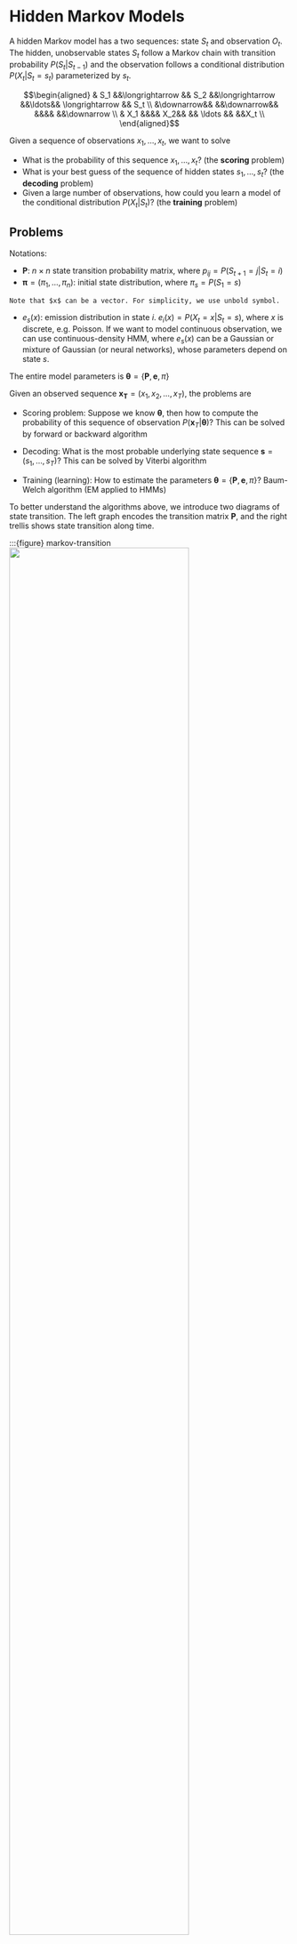 # Hidden Markov Models


A hidden Markov model has a two sequences: state $S_t$ and observation $O_t$. The hidden, unobservable states $S_t$ follow a Markov chain with transition probability $P(S_t \vert S_{t-1})$ and the observation follows a conditional distribution $P(X_t \vert S_t=s_t)$ parameterized by $s_t$.


$$\begin{aligned}
& S_1 &&\longrightarrow && S_2  &&\longrightarrow &&\ldots&& \longrightarrow && S_t  \\
&\downarrow&& &&\downarrow&& &&&& &&\downarrow \\
& X_1 &&&& X_2&& && \ldots && &&X_t \\
\end{aligned}$$

Given a sequence of observations $x_1, \ldots, x_t$, we want to solve

- What is the probability of this sequence $x_1, \ldots, x_t$? (the **scoring** problem)
- What is your best guess of the sequence of hidden states $s_1, \ldots, s_t$? (the **decoding** problem)
- Given a large number of observations, how could you learn a
model of the conditional distribution $P(X_t\vert S_t)$? (the **training** problem)

## Problems

Notations:

- $\boldsymbol{P}$: $n\times n$ state transition probability matrix, where $p_{ij} = P(S_{t+1} = j\vert S_t = i)$
- $\boldsymbol{\pi}  = (\pi_1, \ldots, \pi_n)$: initial state distribution, where $\pi_s = P(S_1 = s)$

```{margin}
Note that $x$ can be a vector. For simplicity, we use unbold symbol.
```

- $e _s(x)$: emission distribution in state $i$. $e_{i}(x) = P(X_{t} = x\vert S_t = s)$, where $x$ is discrete, e.g. Poisson. If we want to model continuous observation, we can use continuous-density HMM, where $e_s(x)$ can be a Gaussian or mixture of Gaussian (or neural networks), whose parameters depend on state $s$.

The entire model parameters is $\boldsymbol{\theta} = \left\{ \boldsymbol{P} , \boldsymbol{e} ,\pi \right\}$

Given an observed sequence $\boldsymbol{x_T} = (x_1, x_2, \ldots, x_T)$, the problems are

- Scoring problem: Suppose we know $\boldsymbol{\theta}$, then how to compute the probability of this sequence of observation $P(\boldsymbol{x}_T \vert \boldsymbol{\theta} )$? This can be solved by forward or backward algorithm

- Decoding: What is the most probable underlying state sequence $\boldsymbol{s} = (s_1, \ldots, s_T)$? This can be solved by Viterbi algorithm

- Training (learning): How to estimate the parameters $\boldsymbol{\theta} = \left\{ \boldsymbol{P} , \boldsymbol{e} ,\pi \right\}$? Baum-Welch algorithm (EM applied to HMMs)


To better understand the algorithms above, we introduce two diagrams of state transition. The left graph encodes the transition matrix $\boldsymbol{P}$, and the right trellis shows state transition along time.

:::{figure} markov-transition
<img src="../imgs/markov-transition.png" width = "80%" alt=""/>

Markov transition illustration
:::


### Scoring

Given $\boldsymbol{x}$, to compute $p(\boldsymbol{x} \vert \boldsymbol{\theta} )$, on may attempt to enumerate all possible transitions $\boldsymbol{s}$


$$\begin{aligned}
p(\boldsymbol{x} \vert \boldsymbol{\theta})
&= \sum _ \boldsymbol{s} p( \boldsymbol{x} ,\boldsymbol{s} \vert \boldsymbol{\theta} ) \\
&= \sum _ \boldsymbol{s} p( \boldsymbol{x} \vert \boldsymbol{s} , \boldsymbol{\theta} )p(\boldsymbol{s} \vert  \boldsymbol{\theta} ) \\
&= \sum _ \boldsymbol{s} \left[ e_{s_1}(x_1)e_{s_2}(x_2)\ldots e_{s_T}(x_T) \right] \left[ \pi_{s_1} p_{s_1 s_2} \ldots p_{s_{T-1} s_T} \right]\\
\end{aligned}$$

Clearly, the computation is intractable, since the number of possible state sequences $\boldsymbol{s}$ is $n^T$.


#### Forward Algorithm

Forward algorithm is a dynamic programming algorithm to compute $p(\boldsymbol{x} \vert \boldsymbol{\theta})$.

Define a forward probability, for time $1\le t \le T$, state $1\le s \le n$,

$$
f_t(s) = \operatorname{P}  \left\{ \boldsymbol{x} _{[:t]} = (x_1, \ldots , x_t), S_t = s \vert \boldsymbol{\theta} \right\}
$$

which is the probability of emitting sequence $x_1, \ldots, x_t$ and eventually reaching the state $s$ at time $t$.

We now figure out the iterative relation. At time $t-1$, the sequence is $(x_1, \ldots , x_t)$, and reaches at some state $k$. To arrive $s$ at time $t$, the transition probability is $p_{ks}$. To emit $x_t$, the emission probability is $e_s(x_t)$. Hence, the total probability is $p_{ks} e_s(x_t)$. There are $n$ number of possible states $k$ at time $t-1$. Therefore, the iteration relation is

$$
f_t(s) = \sum_{k=1}^n f_{t-1}(k) p_{ks} e_s(x_t)
$$

Finally, to compute $p(\boldsymbol{x} \vert \boldsymbol{\theta} )$, we look at time $T$, and sum over all states,

$$
p(\boldsymbol{x} \vert \boldsymbol{\theta}) = \sum_ {s=1}^n f_T(s)
$$

In matrix form,

$$\begin{aligned}
\boldsymbol{f}_{t+1} &=  (\boldsymbol{P} ^\top \boldsymbol{f}_t) * \boldsymbol{e}(x_t) \\
p(\boldsymbol{x} \vert \boldsymbol{\theta} )&= \boldsymbol{1} _n ^\top \boldsymbol{f}_T \\
\end{aligned}$$

where $\boldsymbol{f}_t = [f_t(1), \ldots, f_t(n)]^\top , \boldsymbol{e} (x_t) = [e_1(x_t), \ldots, e_n(x_t)] ^\top$ and $*$ stands for element-wise dot product.


---

**Forward Algorithm**

---

Construct a DP table of size $n\times T$ to store $f_t(s)$. Fill the entries column by column from left to right.

- For $t=1$,
  - for $s = 1, \ldots, n$, compute $f_1(s) = \pi_s e_s (x_1)$

- For $t = 2,\ldots, T$,
  - for $s = 1, \ldots, n$, compute $f_t(s) = \sum_{k=1}^n f_{t-1}(k) p_{ks} e_s(x_t)$

- Return $p(\boldsymbol{x} \vert \boldsymbol{\theta}) = \sum_ {s=1}^n f_T(s)$

---


There are $n\times T$ entries, and each entry takes $O(n)$ to compute. So the total complexity is $O(n^2 T)$, much smaller than the brute force's $O(n^T)$.

#### Backward Algorithm

Backward algorithm is a dynamic programming algorithm to compute $p(\boldsymbol{x} \vert \boldsymbol{\theta})$.

Define a backward probability, for time $1\le t \le T-1$, state $1\le s \le n$,

$$
b_t(s) = \operatorname{P}  \left\{ \boldsymbol{x} _{[t+1:]} = (x_{t+1}, \ldots , x_T), S_t = s \vert \boldsymbol{\theta} \right\}
$$

which is the probability of emitting future sequence $x_{t+1}, \ldots, x_T$ and from current state $s$ at time $t$.

We now figure out the iterative relation. At time $t+1$, it reaches some state $k$, and emits $x_{t+1}$. To arrive $k$ at time $t+1$, the transition probability is $p_{sk}$. To emit $x_t$, the emission probability is $e_k(x_{t+1})$. Hence, the total probability is $p_{ks} e_k(x_{t+1})$. There are $n$ number of possible states $k$ at time $t+1$. Therefore, the iteration relation is

$$
b_t(s) = \sum_{k=1}^n p_{sk} e_k(x_{t+1}) b_{t+1}(k)
$$

Finally, to compute $p(\boldsymbol{x} \vert \boldsymbol{\theta} )$, we look at time $1$. The probability of starting from state $s$ is $\pi_s$, and the probability of emitting the first observation $x_1$ is $e_s(x_1)$. Then the probability of emitting the remaining observations $x_2, \ldots, x_T$ given we start from state $s$ is $b_1(s)$. Finally, we sum over all possible starting states $s$.

$$
p(\boldsymbol{x} \vert \boldsymbol{\theta}) = \sum_ {s=1}^n \pi_s e_{s}(x_1) b_1(s)
$$


In matrix form,

$$\begin{aligned}
\boldsymbol{b}_{t} &=  \boldsymbol{P} ( \boldsymbol{e}(x_t) * \boldsymbol{b}_{t+1}) \\
p(\boldsymbol{x} \vert \boldsymbol{\theta} )&=
\boldsymbol{\pi} ^\top  (\boldsymbol{e} (x_1) * \boldsymbol{b} _1) \\
\end{aligned}$$

where $\boldsymbol{b}_t = [b_t(1), \ldots, b_t(n)]^\top , \boldsymbol{e} (x_t) = [e_1(x_t), \ldots, e_n(x_t)] ^\top$ and $*$ stands for element-wise dot product.

---
**Backward Algorithm**

---

Construct a DP table of size $n \times (T-1)$ to store $b_t(s)$. Fill the entries column by column **from right to left**.

- For $t=T$,
  - for $s = 1, \ldots, n$, initialize $b_t(s) = 1$

- For $t = T-1, T-2, \ldots, 1$,
  - for $s = 1, \ldots, n$, compute $b_t(s) = \sum_{k=1}^n p_{sk} e_k(x_{t+1}) b_{t+1}(k)$

- Return $p(\boldsymbol{x} \vert \boldsymbol{\theta}) = \sum_ {s=1}^n \pi_s e_{s}(x_1) b_1(s)$

---

As in forward algorithm, the complexity is $O(n^2 T)$.


:::{admonition,note} Forward and Backward algorithms

- Either algorithm alone can be used to compute $p(\boldsymbol{x} \vert \boldsymbol{\theta})$, but both $f$ and $b$ will be necessary for solving the training problem.

- The name "forward" and "backward" refer to the order of filling the entries in the DP table. In forward algorithm, we fill the entries by increasing order of $t$, so we call it "forward". In backward algorithm, we fill the entries by decreasing order of $t$, so we call it "backward".

:::




### Decoding

Recall the problem: given an observation sequence $\boldsymbol{x}$, what is the most probable underlying state sequence $\boldsymbol{s} = (s_1, \ldots, s_T)$?

One attempt is to choose the individually most probable state by

$$s^*_t = \arg\max_s P(S_t = s \vert \boldsymbol{x} , \boldsymbol{\theta} )$$

where $P(S_t = s \vert \boldsymbol{x} , \boldsymbol{\theta} ) = \frac{f_t(s)b_t(s)}{p(\boldsymbol{x} \vert \boldsymbol{\theta} )}$, and return $\boldsymbol{s} ^* = (s^*_1, \ldots, s^*_T)$. This “individually most likely” criterion maximizes the expected number of correct states. But clearly it does not consider the dependence among sequence from time to time, and may give a sequence that is totally impossible.

We should consider the sequence jointly. The correct criterion should be

$$
\boldsymbol{s} ^* = \underset{\boldsymbol{s} }{\operatorname{argmax}}\, p(\boldsymbol{s} \vert \boldsymbol{x} , \boldsymbol{\theta} )
$$

Viterbi Algorithm can solve this problem.

#### Viterbi Algorithm

Define probability $v_t(s)$ as the probability of the most probable state path for the observation sequence $(x_1, x_2, \ldots, x_t)$ ending in state $s$ at time $t$.

$$
v_t(s) = \max _{s_1, \ldots, s_{t-1}} \operatorname{P} \left\{ \boldsymbol{x} _{[:t]} =  (x_1, x_2, \ldots, x_t), S_t = s \vert \boldsymbol{\theta} \right\}
$$

We now figure out the iterative relation. This is like a coin-collection problem in dynamic programming. At time $t$, we look back to check $v_{t-1}(k)$, which is the probability of the most probable path at time $t-1$. Then we consider the transition $p_{ks}$. Finally, to emit $x_t$, we need the emission probability $e_s(x_t)$. In sum, we find to find the maximum

$$
v_t(s) = e_s(x_t) \max _{1 \le k \le n } v_{t-1}(k) p_{ks}
$$

It's analogous to the reasoning in forward probability, but we take sum their and take maximum here.

---
**Viterbi Algorithm**

---

Construct a DP table of size $n\times T$ to store $v_t(s)$. Fill the entries column by column from left to right.

- For $t=1$,
  - for $s = 1, \ldots, n$, compute $v_1(s) = \pi_s e_s(x_1)$ (which is $f_1(s)$)

- For $t = 2,\ldots, T$,
  - for $s = 1, \ldots, n$, compute $v_t(s) = e_s(x_t) \max _{1 \le k \le n } v_{t-1}(k) p_{ks}$

---

As in forward algorithm, complexity is $n^2 T$.

### Training

Given an observation sequence $\boldsymbol{x} _t$, we to find parameters $\boldsymbol{\theta} = \left\{ \boldsymbol{P}, \boldsymbol{e} , \boldsymbol{\pi}   \right\}$ that maximize the probability of the observations

$$
\boldsymbol{\theta} ^* = \underset{\boldsymbol{\theta} }{\operatorname{argmax}} \, p(\boldsymbol{x} \vert \boldsymbol{\theta} )
$$

#### Counting

If the state sequence is given, then maximum likelihood for $p_{ij}$ and $e_s(x)$ is easy by counting.

$$\begin{aligned}
c(i,j) &= \text{number of $(i\rightarrow j)$ transitions}  & p(i,j) &= \frac{c(i,j)}{\sum _k c(i,k)}\\
n_s(x) &= \text{number of $x$ emitted from state $s$}  & e_s(x) &= \frac{n_s(x)}{\sum _y n_s(y)}\\
\end{aligned}$$

Note that state $i$ may not appear in any of the training sequences, resulting into undefined estimation equations (divide by zero). To solve this, we add pseudocounts to $c(i,j)$ and $n_s(x)$, which reflect our prior biases about the probability values, which is in fact corresponding to the setting of a Dirichlet prior distribution.

$$\begin{aligned}
\tilde{c}(i,j) &= c(i,j) + r(i,j)  \\
\tilde{n}_s(x) &= n_s(x)  + r_s(x)
\end{aligned}$$

#### Baum-Welch algorithm

Usually the states are not given, so we provide initial guess, and iteratively update $\boldsymbol{\theta}$. Similar like Gaussian Mixture, we use an EM algorithm, and Baum-Welch algorithm does so.

Consider a transition probability $p_t (i,j)$ **defined** at time $t$. It can be found as

$$
p_t(i,j):= \operatorname{P} \left\{ S_t = i, S_{t+1}=j \vert \boldsymbol{x} _t, \boldsymbol{\theta} \right\} = \frac{f_t(i) \cdot p_{ij}  \cdot e_j (x_{t+1}) \cdot b_{t+1}(j)}{p(\boldsymbol{x} _t \vert \boldsymbol{\theta} )}
$$

Define a $p_t(i)$ as the probability in state $i$ at time $t$. It can be found as

$$
p_t(i) := \operatorname{P} \left\{ S_t = i \vert \boldsymbol{x} _t, \boldsymbol{\theta}  \right\}  = \frac{f_t(s)b_t(s)}{p(\boldsymbol{x} \vert \boldsymbol{\theta} )} = \sum _{j=1}^n p_t(i,j)
$$

Given **multiple** sequences of length $T: \boldsymbol{x} _T = (x_1, \ldots, x_T)$, if we know $\boldsymbol{\theta}$, then we can compute $p_t(i,j)$ and $p_t(i)$. Hence we can compute the following expectations.

- the expected count of appearance of state $i$, denoted as $c(i)$, is

  $$\operatorname{E} \left[ c(i) \right] = \sum _{t=1} ^T \mathbb{I} \left\{ S_t = i \right\} = \sum _{t=1} ^T p_t(i)$$

- the expected count of transitions from $i$ to $j$ is

  $$\operatorname{E} \left[ c(i,j) \right] = \sum _{t=1} ^T \mathbb{I} \left\{ S_t = i, S_t = j \right\} = \sum _{t=1} ^T p_t(i,j)$$

- the expected number of emission of $x$ from state $i$

  $$\operatorname{E} \left[ n_i (x) \right] = \sum _{t=1} ^T \mathbb{I} \left\{ S_t = i, X_t = x \right\} = \sum _{t=1} ^T p_t(i) \ \mathbb{I} \left\{ X_t = x \right\} $$

Then we can use these expectations to re-estimate the parameters.

$$\begin{aligned}
\hat{p}_{ij}&= \frac{\operatorname{E} \left[ c(i) \right] }{ \operatorname{E} \left[ c(i,j) \right] } \\
\hat{e}_i(x)&= \frac{\operatorname{E} \left[ n_i(x) \right] }{\operatorname{E} \left[ c(i) \right]} \\
\hat{\pi}_i&= p_1(i)\\
\end{aligned}$$

So we obtain new estimate $\hat{\boldsymbol{\theta} }$.

It can be shown that $p(\boldsymbol{x} _t \vert \hat{\boldsymbol{\theta} }) \ge p(\boldsymbol{x} _t \vert \boldsymbol{\theta} )$, i.e. the likelihood is increased after re-estimation. Therefore, we can iterate the re-estimation formulas until some convergence threshold is reached. This algorithm is guaranteed to find a local maximum of the likelihood, but not a global one

## Properties

An HMM is a model of the joint distribution of observation sequence $\boldsymbol{x} _T$ and state sequence $\boldsymbol{s}_T$.

$$\begin{aligned}
p(\boldsymbol{x} _T, \boldsymbol{s} _T)
&= p(s_1) p(x_1 \vert s_1) \prod _{t=2}^T p(s_t \vert s_{t-1}) p(x_t \vert s_t) \\
&= \pi_{s_1} e_{s_1}(x_1) \prod _{t=2}^T p_{s_{t-1} s_t} e_{s_t}(x_t) \\
\end{aligned}$$

We can deduce many properties of HMM. We should note whether the data we want to model with satisfy these properties.

### Independence

Given the state at time $t$,

- the observation at time $t$ is independent of the states and other observations at other time

  $$x_t \perp \left\{ \boldsymbol{x} _{-t}, \boldsymbol{s} _{-t} \right\} \mid s_t$$

- the future is independent of the past.

  $$\left\{ \boldsymbol{x} _{[:t-1]}, \boldsymbol{s} _{[:t-1]} \right\} \perp \left\{ \boldsymbol{x} _{[t+1:]}, \boldsymbol{s} _{t+1:} \right\}  \mid s_t$$



Question: do natural languages satisfy these properties?

### State Duration Distribution

The probability of staying in state $i$ for $d$ consecutive time steps and leave is $p_{ii}^{d-1} \times (1-p_{ii})$, which is a geometric distribution with monotonically decreasing density. In contrast, in real-life data, durations of “states” we want to to model often look nothing like that – example of phoneme durations.

:::{figure} hmm-state-duration
<img src="../imgs/hmm-state-duration.png" width = "70%" alt=""/>

State Duration Modeling
:::

Possible solutions:

- Replace transition probabilities with explicit duration distributions [Ostendorf ’96]
  - Most general approach
  - Breaks dynamic programming algorithms

- Replace single state with multiple tied states with identical observation distribution, and some desired transition structure
  - Simplest option: Set a minimum duration
  - Can simulate other duration distributions with alternative
transition structures


## Applications

HMM can be applied to anything that has "state" and "sequence" attributes.

**Automatic speech recognition**

- One HMM per word or phoneme
- Time index corresponds to a 10ms “frame”
- Observation is a vector of spectral (frequency) measurements
- Can think of HMM state as corresponding to a state of the speaker’s vocal tract

**Unsupervised speech unit (Word/Phoneme) Discovery**

- Learn an HMM to model a collection of unlabelled speech
- Group together frequently occurring sequences of states to define units

**Activity recognition in video or biometrics**

- States corresponds to pose
- As in speech recognition, the “activity” can be labeled or unlabeled

**Speech Tagging**

:::{figure} hmm-speech-tagging
<img src="../imgs/hmm-speech-tagging.png" width = "50%" alt=""/>

HMM in part-of-speech tagging [Julia Hockenmeyer]
:::
